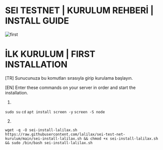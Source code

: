 # SEI TESTNET | KURULUM REHBERİ | INSTALL GUIDE
![first](https://cdn.discordapp.com/attachments/987875932129886231/987875966070161458/seicover.jpg)

# İLK KURULUM | FIRST INSTALLATION

[TR]
Sunucunuza bu komutları sırasıyla girip kurulama başlayın.

[EN]
Enter these commands on your server in order and start the installation.

1.
`sudo su`
`cd`
`apt install screen -y`
`screen -S node`


2.
`wget -q -O sei-install-lalilax.sh https://raw.githubusercontent.com/lalilax/sei-test-net-kurulum/main/sei-install-lalilax.sh && chmod +x sei-install-lalilax.sh && sudo /bin/bash sei-install-lalilax.sh`

